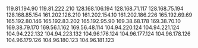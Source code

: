 119.81.194.90
119.81.222.210
128.168.106.194
128.168.71.117
128.168.75.194
128.168.85.154
161.202.126.210
161.202.154.10
161.202.186.226
165.192.69.69
165.192.80.146
165.192.83.202
165.192.95.90
169.38.68.178
169.38.70.10
169.38.79.170
169.56.1.162
169.56.48.114
104.94.220.124
104.94.221.124
104.94.222.132
104.94.223.132
104.96.176.124
104.96.177.124
104.96.178.126
104.96.179.126
104.96.180.123
104.96.181.123
